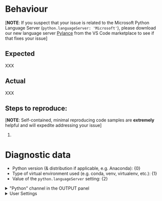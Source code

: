<!-- Please search existing issues to avoid creating duplicates;
     https://github.com/microsoft/vscode-python/issues?q=is%3Aopen+is%3Aissue+label%3Atype-bug
-->

# Behaviour

[**NOTE**: If you suspect that your issue is related to the Microsoft Python Language Server (`python.languageServer: 'Microsoft'`), please download our new language server [Pylance](https://marketplace.visualstudio.com/items?itemName=ms-python.vscode-pylance) from the VS Code marketplace to see if that fixes your issue]

## Expected

XXX

## Actual

XXX

## Steps to reproduce:

[**NOTE**: Self-contained, minimal reproducing code samples are **extremely** helpful and will expedite addressing your issue]

1.

<!--
Note: If you think a GIF of what is happening would be helpful, consider tools like https://www.cockos.com/licecap/, https://github.com/phw/peek or https://www.screentogif.com/ .
You can attach such things **after** you create your issue on GitHub.
-->

# Diagnostic data

-   Python version (& distribution if applicable, e.g. Anaconda): {0}
-   Type of virtual environment used (e.g. conda, venv, virtualenv, etc.): {1}
-   Value of the `python.languageServer` setting: {2}

<details>

<summary>"Python" channel in the OUTPUT panel</summary>

<p>

<!-- Run the "Python: Show Output" command to see the requested output. --->

```
{3}
```

</p>
</details>

<details>

<summary>User Settings</summary>

<p>

```
{4}
```

</p>
</details>
